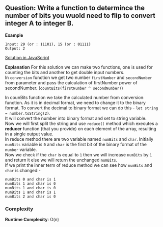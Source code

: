 ## Question: Write a function to determince the number of bits you wuold need to flip to convert integer A to integer B. 
**Example**
```
Input: 29 (or : 11101), 15 (or : 01111)
Output: 2 
```

[Solution in JavaScript](/Bit%20Manipulations/Conversion/Conversion.js)

**Explanation**
For this solution we can make two functions, one is used for counting the bits and another to get double input numbers. <br>
In `conversion` function we get two number `firstNumber` and `secondNumber` from parameter and pass the calculation of firstNumber power of secondNumber. (`countBits(firstNumber ^ secondNumber)`) <br>

In counBits function we take the calculated number from conversion function. As it is in decimal format, we need to change it to the binary format. To convert the decimal to binary format we can do this -
`let string = number.toString(2)`. <br> It will convert the number into binary format and set to string variable. <br>
Now we will first split the string and use `reduce()` method which executes a **reducer** function (that you provide) on each element of the array, resulting in a single output value. <br>
In reduce method there are two variable named `numBits` and `char`. Initially `numBits` variable is `0` and `char` is the first bit of the binary format of the `number` variable. <br>
Now we check if the `char` is equal to `1` then we will increase `numBits` by `1` and return it else we will return the unchanged `numBits`. <br>
If we print the inner term of reduce method we can see how `numBits` and `char` is changed - 
```
numBits 0 and char is 1
numBits 1 and char is 0
numBits 1 and char is 0
numBits 1 and char is 1
numBits 2 and char is 0
```

### Complexity
**Runtime Complexity**: O(n)